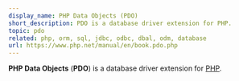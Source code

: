 ```yaml
---
display_name: PHP Data Objects (PDO)
short_description: PDO is a database driver extension for PHP.
topic: pdo
related: php, orm, sql, jdbc, odbc, dbal, odm, database
url: https://www.php.net/manual/en/book.pdo.php
---
```

**PHP Data Objects** (**PDO**) is a database driver extension for [PHP](https://github.com/topics/php).
